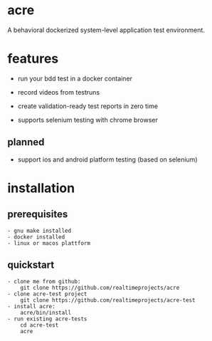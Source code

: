 # acre

A behavioral dockerized system-level application test environment.

# features

- run your bdd test in a docker container
- record videos from testruns
- create validation-ready test reports in zero time

- supports selenium testing with chrome browser

## planned

- support ios and android platform testing (based on selenium)

# installation

## prerequisites

    - gnu make installed
    - docker installed
    - linux or macos plattform

## quickstart

    - clone me from github:
        git clone https://github.com/realtimeprojects/acre
    - clone acre-test project
        git clone https://github.com/realtimeprojects/acre-test
    - install acre:
        acre/bin/install
    - run existing acre-tests
        cd acre-test
        acre

